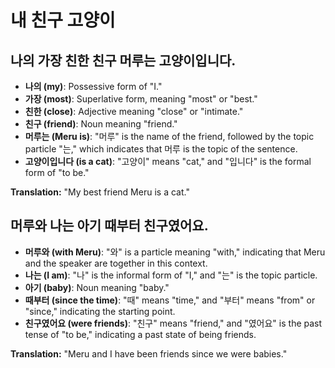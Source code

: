 # 내 친구 고양이


## 나의 가장 친한 친구 머루는 고양이입니다.

   - **나의 (my)**: Possessive form of "I."
   - **가장 (most)**: Superlative form, meaning "most" or "best."
   - **친한 (close)**: Adjective meaning "close" or "intimate."
   - **친구 (friend)**: Noun meaning "friend."
   - **머루는 (Meru is)**: "머루" is the name of the friend, followed by 
       the topic particle "는," which indicates that 머루 is the topic 
       of the sentence.
   - **고양이입니다 (is a cat)**: "고양이" means "cat," and "입니다" is 
       the formal form of "to be."

   **Translation:** "My best friend Meru is a cat."

## 머루와 나는 아기 때부터 친구였어요.

   - **머루와 (with Meru)**: "와" is a particle meaning "with," 
       indicating that Meru and the speaker are together in this 
       context.
   - **나는 (I am)**: "나" is the informal form of "I," and "는" is the 
       topic particle.
   - **아기 (baby)**: Noun meaning "baby."
   - **때부터 (since the time)**: "때" means "time," and "부터" means 
       "from" or "since," indicating the starting point.
   - **친구였어요 (were friends)**: "친구" means "friend," and "였어요" 
       is the past tense of "to be," indicating a past state of being 
       friends.

   **Translation:** "Meru and I have been friends since we were babies."

